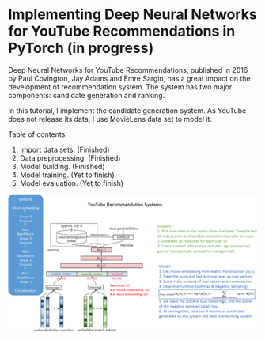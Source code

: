 # Implementing Deep Neural Networks for YouTube Recommendations in PyTorch (in progress)

Deep Neural Networks for YouTube Recommendations, published in 2016 by Paul Covington, Jay Adams and Emre Sargin, has a great impact on the development of recommendation system. The system has two major components: candidate generation and ranking.

In this tutorial, I implement the candidate generation system. As YouTube does not release its data, I use MovieLens data set to model it.

Table of contents:

1. Import data sets. (Finished)
2. Data preprocessing. (Finished)
3. Model building. (Finished)
4. Model training. (Yet to finish)
5. Model evaluation. (Yet to finish)

![Cheat Sheet](https://github.com/heyheys/YouTube_Recommender/blob/main/Cheat%20Sheet.png)
